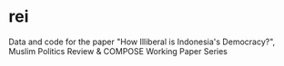 # rei
Data and code for the paper "How Illiberal is Indonesia's Democracy?", Muslim Politics Review & COMPOSE Working Paper Series

